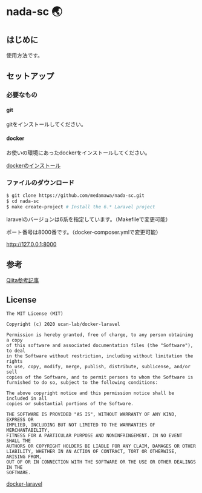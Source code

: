 # nada-sc 🌏

## はじめに

使用方法です。

## セットアップ

### 必要なもの

#### git

gitをインストールしてください。

#### docker

お使いの環境にあったdockerをインストールしてください。

[dockerのインストール](https://www.docker.com/get-started)

### ファイルのダウンロード

```bash
$ git clone https://github.com/medamawa/nada-sc.git
$ cd nada-sc
$ make create-project # Install the 6.* Laravel project
```

laravelのバージョンは6系を指定しています。（Makefileで変更可能）

ポート番号は8000番です。（docker-composer.ymlで変更可能）

http://127.0.0.1:8000

## 参考

[Qiita参考記事](https://qiita.com/ucan-lab/items/5fc1281cd8076c8ac9f4)


## License

```
The MIT License (MIT)

Copyright (c) 2020 ucan-lab/docker-laravel

Permission is hereby granted, free of charge, to any person obtaining a copy
of this software and associated documentation files (the "Software"), to deal
in the Software without restriction, including without limitation the rights
to use, copy, modify, merge, publish, distribute, sublicense, and/or sell
copies of the Software, and to permit persons to whom the Software is
furnished to do so, subject to the following conditions:

The above copyright notice and this permission notice shall be included in all
copies or substantial portions of the Software.

THE SOFTWARE IS PROVIDED "AS IS", WITHOUT WARRANTY OF ANY KIND, EXPRESS OR
IMPLIED, INCLUDING BUT NOT LIMITED TO THE WARRANTIES OF MERCHANTABILITY,
FITNESS FOR A PARTICULAR PURPOSE AND NONINFRINGEMENT. IN NO EVENT SHALL THE
AUTHORS OR COPYRIGHT HOLDERS BE LIABLE FOR ANY CLAIM, DAMAGES OR OTHER
LIABILITY, WHETHER IN AN ACTION OF CONTRACT, TORT OR OTHERWISE, ARISING FROM,
OUT OF OR IN CONNECTION WITH THE SOFTWARE OR THE USE OR OTHER DEALINGS IN THE
SOFTWARE.
```

[docker-laravel](https://github.com/ucan-lab/docker-laravel/)
